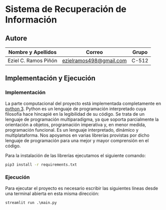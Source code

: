 # Sistema de Recuperación de Información

## Autore

| **Nombre y Apellidos** |            **Correo**            | **Grupo** |
| :-----------------------: | :------------------------------: | :-------: |
|    Eziel C. Ramos Piñón   |     ezielramos498@gmail.com      |   C-512   |

## Implementación y Ejecución

### Implementación

La parte computacional del proyecto está implementada completamente en [python 3]((https://es.wikipedia.org/wiki/Python)). Python es un lenguaje de programación interpretado cuya filosofía hace hincapié en la legibilidad de su código. Se trata de un lenguaje de programación multiparadigma, ya que soporta parcialmente la orientación a objetos, programación imperativa y, en menor medida, programación funcional. Es un lenguaje interpretado, dinámico y multiplataforma. Nos apoyamos en varias librerías provistas por dicho lenguaje de  programación para una mejor y mayor comprensión en el código.

Para la instalación de las librerías ejecutamos el siguiente comando:

```bash
pip3 install -r requirements.txt
```

### Ejecución

Para ejecutar el proyecto es necesario escribir las siguientes líneas desde una terminal abierta en esta misma dirección:

```
streamlit run .\main.py
```






